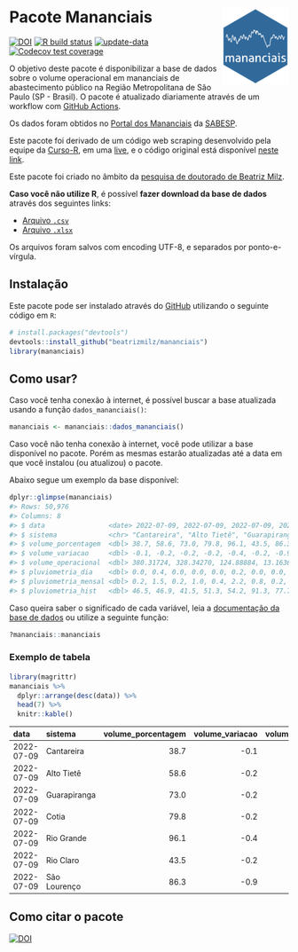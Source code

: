 
<!-- README.md is generated from README.Rmd. Please edit that file -->

# Pacote Mananciais <img src="man/figures/hexlogo.png" align="right" width = "120px"/>

<!-- badges: start -->

[![DOI](https://zenodo.org/badge/DOI/10.5281/zenodo.4733056.svg)](https://doi.org/10.5281/zenodo.4733056)
[![R build
status](https://github.com/beatrizmilz/mananciais/workflows/R-CMD-check/badge.svg)](https://github.com/beatrizmilz/mananciais/actions)
[![update-data](https://github.com/beatrizmilz/mananciais/actions/workflows/2-update_data.yaml/badge.svg)](https://github.com/beatrizmilz/mananciais/actions/workflows/2-update_data.yaml)
[![Codecov test
coverage](https://codecov.io/gh/beatrizmilz/mananciais/branch/master/graph/badge.svg)](https://codecov.io/gh/beatrizmilz/mananciais?branch=master)
<!-- badges: end -->

O objetivo deste pacote é disponibilizar a base de dados sobre o volume
operacional em mananciais de abastecimento público na Região
Metropolitana de São Paulo (SP - Brasil). O pacote é atualizado
diariamente através de um workflow com [GitHub
Actions](https://github.com/beatrizmilz/mananciais/actions).

Os dados foram obtidos no [Portal dos
Mananciais](http://mananciais.sabesp.com.br/Situacao) da
[SABESP](http://site.sabesp.com.br/site/Default.aspx).

Este pacote foi derivado de um código web scraping desenvolvido pela
equipe da [Curso-R](https://www.curso-r.com/), em uma
[live](https://youtu.be/jvZIxrMmOcQ), e o código original está
disponível [neste
link](https://github.com/curso-r/lives/blob/master/drafts/20200730_scraper_sabesp.R).

Este pacote foi criado no âmbito da [pesquisa de doutorado de Beatriz
Milz](https://beatrizmilz.github.io/tese/).

**Caso você não utilize R**, é possível **fazer download da base de
dados** através dos seguintes links:

  - [Arquivo
    `.csv`](https://github.com/beatrizmilz/mananciais/raw/master/inst/extdata/mananciais.csv)
  - [Arquivo
    `.xlsx`](https://github.com/beatrizmilz/mananciais/blob/master/inst/extdata/mananciais.xlsx?raw=true)

Os arquivos foram salvos com encoding UTF-8, e separados por
ponto-e-vírgula.

## Instalação

Este pacote pode ser instalado através do [GitHub](https://github.com/)
utilizando o seguinte código em `R`:

``` r
# install.packages("devtools")
devtools::install_github("beatrizmilz/mananciais")
library(mananciais)
```

## Como usar?

Caso você tenha conexão à internet, é possível buscar a base atualizada
usando a função `dados_mananciais()`:

``` r
mananciais <- mananciais::dados_mananciais() 
```

Caso você não tenha conexão à internet, você pode utilizar a base
disponível no pacote. Porém as mesmas estarão atualizadas até a data em
que você instalou (ou atualizou) o pacote.

Abaixo segue um exemplo da base disponível:

``` r
dplyr::glimpse(mananciais)
#> Rows: 50,976
#> Columns: 8
#> $ data                <date> 2022-07-09, 2022-07-09, 2022-07-09, 2022-07-09, 2…
#> $ sistema             <chr> "Cantareira", "Alto Tietê", "Guarapiranga", "Cotia…
#> $ volume_porcentagem  <dbl> 38.7, 58.6, 73.0, 79.8, 96.1, 43.5, 86.3, 38.8, 58…
#> $ volume_variacao     <dbl> -0.1, -0.2, -0.2, -0.2, -0.4, -0.2, -0.9, -0.2, -0…
#> $ volume_operacional  <dbl> 380.31724, 328.34270, 124.88884, 13.16369, 107.846…
#> $ pluviometria_dia    <dbl> 0.0, 0.4, 0.0, 0.0, 0.0, 0.2, 0.0, 0.0, 0.1, 0.0, …
#> $ pluviometria_mensal <dbl> 0.2, 1.5, 0.2, 1.0, 0.4, 2.2, 0.8, 0.2, 1.1, 0.2, …
#> $ pluviometria_hist   <dbl> 46.5, 46.9, 41.5, 51.3, 54.2, 91.3, 77.7, 46.5, 46…
```

Caso queira saber o significado de cada variável, leia a [documentação
da base de
dados](https://beatrizmilz.github.io/mananciais/reference/mananciais.html)
ou utilize a seguinte função:

``` r
?mananciais::mananciais
```

### Exemplo de tabela

``` r
library(magrittr)
mananciais %>% 
  dplyr::arrange(desc(data)) %>% 
  head(7) %>%
  knitr::kable()
```

| data       | sistema      | volume\_porcentagem | volume\_variacao | volume\_operacional | pluviometria\_dia | pluviometria\_mensal | pluviometria\_hist |
| :--------- | :----------- | ------------------: | ---------------: | ------------------: | ----------------: | -------------------: | -----------------: |
| 2022-07-09 | Cantareira   |                38.7 |            \-0.1 |           380.31724 |               0.0 |                  0.2 |               46.5 |
| 2022-07-09 | Alto Tietê   |                58.6 |            \-0.2 |           328.34270 |               0.4 |                  1.5 |               46.9 |
| 2022-07-09 | Guarapiranga |                73.0 |            \-0.2 |           124.88884 |               0.0 |                  0.2 |               41.5 |
| 2022-07-09 | Cotia        |                79.8 |            \-0.2 |            13.16369 |               0.0 |                  1.0 |               51.3 |
| 2022-07-09 | Rio Grande   |                96.1 |            \-0.4 |           107.84655 |               0.0 |                  0.4 |               54.2 |
| 2022-07-09 | Rio Claro    |                43.5 |            \-0.2 |             5.94433 |               0.2 |                  2.2 |               91.3 |
| 2022-07-09 | São Lourenço |                86.3 |            \-0.9 |            76.67482 |               0.0 |                  0.8 |               77.7 |

## Como citar o pacote

[![DOI](https://zenodo.org/badge/DOI/10.5281/zenodo.4733056.svg)](https://doi.org/10.5281/zenodo.4733056)
